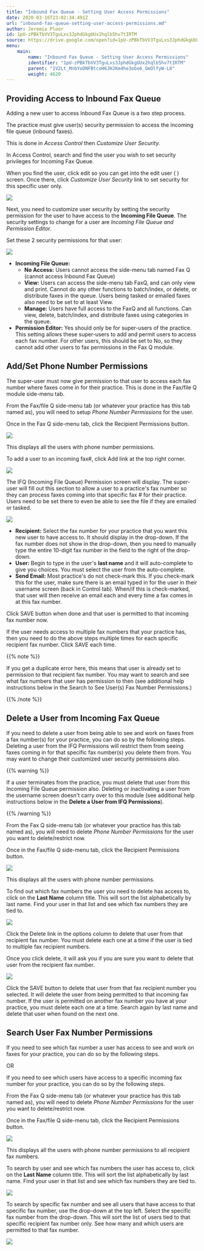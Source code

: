 ```yaml
---
title: "Inbound Fax Queue - Setting User Access Permissions"
date: 2020-03-16T23:02:34.491Z
url: "inbound-fax-queue-setting-user-access-permissions.md"
author: Jeremia Ploor
id: 1pU-zPBkTbVV3TguLxs3JphdGkgUUx2hqlb5hv7tIRTM
source: https://drive.google.com/open?id=1pU-zPBkTbVV3TguLxs3JphdGkgUUx2hqlb5hv7tIRTM
menu:
    main:
        name: "Inbound Fax Queue - Setting User Access Permissions"
        identifier: "1pU-zPBkTbVV3TguLxs3JphdGkgUUx2hqlb5hv7tIRTM"
        parent: "1V2Lt_MnbYoDNFBtcoH6JHJKm4he3obo6_GmOlfyW-L8"
        weight: 4620
---
```

## Providing Access to Inbound Fax Queue

Adding a new user to access Inbound Fax Queue is a two step process.

The practice must give user(s) security permission to access the incoming file queue (inbound faxes).

This is done in *Access Control* then *Customize User Security.*

In Access Control, search and find the user you wish to set security privileges for Incoming Fax Queue.

When you find the user, click edit so you can get into the edit user ( ) screen. Once there, click *Customize User Security* link to set security for this specific user only.

![](external_files/501a0d3fdb83d8ed58d33e1789ee2889.png)

Next, you need to customize user security by setting the security permission for the user to have access to the **Incoming File Queue**. The security settings to change for a user are *Incoming File Queue and Permission Editor.*

Set these 2 security permissions for that user:

![](external_files/8a6e21d16db97698ac837d4a98c2e400.png)

* <strong>Incoming File Queue:</strong>
    * <strong>No Access:</strong> Users cannot access the side-menu tab named Fax Q (cannot access Inbound Fax Queue)
    * <strong>View:</strong> Users can access the side-menu tab FaxQ, and can only view and print. Cannot do any other functions to batch/index, or delete, or distribute faxes in the queue. Users being tasked or emailed faxes also need to be set to at least View.
    * <strong>Manage:</strong> Users have full access to the FaxQ and all functions. Can view, delete, batch/index, and distribute faxes using categories in the queue.
* <strong>Permission Editor:</strong> Yes should only be for super-users of the practice. This setting allows these super-users to add and permit users to access each fax number. For other users, this should be set to No, so they cannot add other users to fax permissions in the Fax Q module.

## Add/Set Phone Number Permissions

The super-user must now give permission to that user to access each fax number where faxes come in for their practice. This is done in the Fax/file Q module side-menu tab.

From the Fax/file Q side-menu tab (or whatever your practice has this tab named as), you will need to setup *Phone Number Permissions* for the user.

Once in the Fax Q side-menu tab, click the Recipient Permissions button.

![](external_files/dbdb9bd724295384da7c0d0a426e8921.png)

This displays all the users with phone number permissions.

To add a user to an incoming fax#, click Add link at the top right corner.

![](external_files/51aef684ca2c68c934a7324b3b592709.png)

The IFQ (Incoming File Queue) Permission screen will display. The super-user will fill out this section to allow a user to a practice's fax number so they can process faxes coming into that specific fax # for their practice. Users need to be set there to even be able to see the file if they are emailed or tasked.

![](external_files/7a59269ccc1cd352191c999e85dd8482.png)

* <strong>Recipient:</strong> Select the fax number for your practice that you want this new user to have access to. It should display in the drop-down. If the fax number does not show in the drop-down, then you need to manually type the entire 10-digit fax number in the field to the right of the drop-down.
* <strong>User:</strong> Begin to type in the user's <strong>last name</strong> and it will auto-complete to give you choices. You must select the user from the auto-complete.
* <strong>Send Email:</strong> Most practice's do not check-mark this. If you check-mark this for the user, make sure there is an email typed in for the user in their username screen (back in Control tab). When/if this is check-marked, that user will then receive an email each and every time a fax comes in at this fax number.

Click SAVE button when done and that user is permitted to that incoming fax number now.

If the user needs access to multiple fax numbers that your practice has, then you need to do the above steps multiple times for each specific recipient fax number. Click SAVE each time.

{{% note %}}

If you get a duplicate error here, this means that user is already set to permission to that recipient fax number. You may want to search and see what fax numbers that user has permission to then (see additional help instructions below in the Search to See User(s) Fax Number Permissions.)

{{% /note %}}


## Delete a User from Incoming Fax Queue

If you need to delete a user from being able to see and work on faxes from a fax number(s) for your practice, you can do so by the following steps. Deleting a user from the IFQ Permissions will restrict them from seeing faxes coming in for that specific fax number(s) you delete them from. You may want to change their customized user security permissions also.

{{% warning %}}

If a user terminates from the practice, you must delete that user from this Incoming File Queue permission also. Deleting or inactivating a user from the username screen doesn't carry over to this module (see additional help instructions below in the **Delete a User from IFQ Permissions**).

{{% /warning %}}


From the Fax Q side-menu tab (or whatever your practice has this tab named as), you will need to delete *Phone Number Permissions* for the user you want to delete/restrict now.

Once in the Fax/file Q side-menu tab, click the Recipient Permissions button.

![](external_files/dbdb9bd724295384da7c0d0a426e8921.png)

This displays all the users with phone number permissions.

To find out which fax numbers the user you need to delete has access to, click on the **Last Name** column title. This will sort the list alphabetically by last name. Find your user in that list and see which fax numbers they are tied to.

![](external_files/9859363332b82b85880a1971d9c89d94.png)

Click the Delete link in the options column to delete that user from that recipient fax number. You must delete each one at a time if the user is tied to multiple fax recipient numbers.

Once you click delete, it will ask you if you are sure you want to delete that user from the recipient fax number.

![](external_files/c507b8b3e2459b394c140b63b95e4494.png)

Click the SAVE button to delete that user from that fax recipient number you selected. It will delete the user from being permitted to that incoming fax number. If the user is permitted on another fax number you have at your practice, you must delete each one at a time. Search again by last name and delete that user when found on the next one.

## Search User Fax Number Permissions

If you need to see which fax number a user has access to see and work on faxes for your practice, you can do so by the following steps.

OR

If you need to see which users have access to a specific incoming fax number for your practice, you can do so by the following steps.

From the Fax Q side-menu tab (or whatever your practice has this tab named as), you will need to delete *Phone Number Permissions* for the user you want to delete/restrict now.

Once in the Fax/file Q side-menu tab, click the Recipient Permissions button.

![](external_files/dbdb9bd724295384da7c0d0a426e8921.png)

This displays all the users with phone number permissions to all recipient fax numbers.

To search by user and see which fax numbers the user has access to, click on the **Last Name** column title. This will sort the list alphabetically by last name. Find your user in that list and see which fax numbers they are tied to.

![](external_files/9859363332b82b85880a1971d9c89d94.png)

To search by specific fax number and see all users that have access to that specific fax number, use the drop-down at the top left. Select the specific fax number from the drop-down. This will sort the list of users tied to that specific recipient fax number only. See how many and which users are permitted to that fax number.

![](external_files/7e58008363205b527c82de4ca68c2a30.png)

